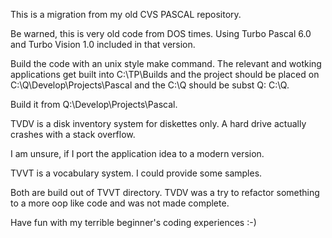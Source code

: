 This is a migration from my old CVS PASCAL repository.

Be warned, this is very old code from DOS times. Using Turbo Pascal 6.0 and Turbo Vision 1.0 included in that version.

Build the code with an unix style make command. The relevant and wotking applications get built into C:\TP\Builds and the project
should be placed on C:\Q\Develop\Projects\Pascal and the C:\Q should be subst Q: C:\Q.

Build it from Q:\Develop\Projects\Pascal.

TVDV is a disk inventory system for diskettes only. A hard drive actually crashes with a stack overflow.

I am unsure, if I port the application idea to a modern version.

TVVT is a vocabulary system. I could provide some samples.

Both are build out of TVVT directory. TVDV was a try to refactor something to a more oop like code and was not made complete.

Have fun with my terrible beginner's coding experiences :-)
